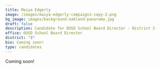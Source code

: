 ```yaml
---
title: Maiya Edgerly
image: /images/maiya-edgerly-campaign1-copy-2.png
bg_image: images/background-oakland-panorama.jpg
draft: false
description: Candidate for OUSD School Board Director - District 3
office: OUSD School Board Director
district: "3"
bio: Coming soon!
type: candidates
---
```

Coming soon!